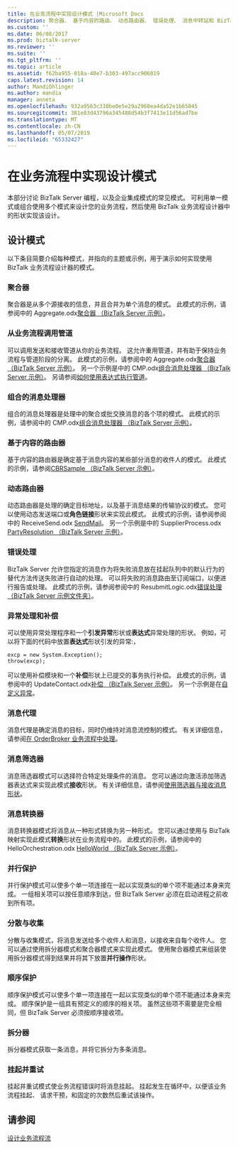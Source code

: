 ```yaml
---
title: 在业务流程中实现设计模式 |Microsoft Docs
description: 聚合器、 基于内容的路由、 动态路由器、 错误处理、 消息中转站和 BizTalk Server 中的多个设计模式
ms.custom: ''
ms.date: 06/08/2017
ms.prod: biztalk-server
ms.reviewer: ''
ms.suite: ''
ms.tgt_pltfrm: ''
ms.topic: article
ms.assetid: f62ba955-018a-40e7-b303-497acc906019
caps.latest.revision: 14
author: MandiOhlinger
ms.author: mandia
manager: anneta
ms.openlocfilehash: 932a9563c338be0e5e29a2968ea4da52e1b65045
ms.sourcegitcommit: 381e83d43796a345488d54b3f7413e11d56ad7be
ms.translationtype: MT
ms.contentlocale: zh-CN
ms.lasthandoff: 05/07/2019
ms.locfileid: "65332427"
---
```

# <a name="implement-design-patterns-in-orchestrations"></a>在业务流程中实现设计模式
本部分讨论 BizTalk Server 编程，以及企业集成模式的常见模式。 可利用单一模式或组合使用多个模式来设计您的业务流程，然后使用 BizTalk 业务流程设计器中的形状实现该设计。  
  
## <a name="design-patterns"></a>设计模式  
 以下条目简要介绍每种模式，并指向的主题或示例，用于演示如何实现使用 BizTalk 业务流程设计器的模式。  
  
### <a name="aggregator"></a>聚合器  
 聚合器是从多个源接收的信息，并且合并为单个消息的模式。 此模式的示例，请参阅中的 Aggregate.odx[聚合器 （BizTalk Server 示例）](../core/aggregator-biztalk-server-sample.md)。  
  
### <a name="calling-pipelines-from-an-orchestration"></a>从业务流程调用管道  
 可以调用发送和接收管道从你的业务流程。 这允许重用管道，并有助于保持业务流程与管道阶段的分离。 此模式的示例，请参阅中的 Aggregate.odx[聚合器 （BizTalk Server 示例）](../core/aggregator-biztalk-server-sample.md)。 另一个示例是中的 CMP.odx[组合消息处理器 （BizTalk Server 示例）](../core/composed-message-processor-biztalk-server-sample.md)。 另请参阅[如何使用表达式执行管道](../core/how-to-use-expressions-to-execute-pipelines.md)。  
  
### <a name="composed-message-processor"></a>组合的消息处理器  
 组合的消息处理器是处理中的聚合或批交换消息的各个项的模式。 此模式的示例，请参阅中的 CMP.odx[组合消息处理器 （BizTalk Server 示例）](../core/composed-message-processor-biztalk-server-sample.md)。  
  
### <a name="content-based-router"></a>基于内容的路由器  
 基于内容的路由器是确定基于消息内容的某些部分消息的收件人的模式。 此模式的示例，请参阅[CBRSample （BizTalk Server 示例）](../core/cbrsample-biztalk-server-sample.md)。  
  
### <a name="dynamic-router"></a>动态路由器  
 动态路由器是处理的确定目标地址，以及基于消息结果的传输协议的模式。 您可以使用动态发送端口或**角色链接**形状来实现此模式。 此模式的示例，请参阅参阅中的 ReceiveSend.odx [SendMail](../core/sendmail.md)。 另一个示例是中的 SupplierProcess.odx [PartyResolution （BizTalk Server 示例）](../core/partyresolution-biztalk-server-sample.md)。  
  
### <a name="error-handling"></a>错误处理  
 BizTalk Server 允许您指定的消息作为将失败消息放在挂起队列中的默认行为的替代方法传送失败进行自动的处理。 可以将失败的消息路由至订阅端口，以便进行报告或处理。 此模式的示例，请参阅参阅中的 ResubmitLogic.odx[错误处理 （BizTalk Server 示例文件夹）](../core/error-handling-biztalk-server-samples-folder.md)。  
  
### <a name="exception-handling-and-compensation"></a>异常处理和补偿  
 可以使用异常处理程序和一个**引发异常**形状或**表达式**异常处理的形状。 例如，可以将下面的代码中放置**表达式**形状引发的异常:，  
  
```  
excp = new System.Exception();  
throw(excp);  
```  
  
 可以使用补偿模块和一个**补偿**形状上已提交的事务执行补偿。 此模式的示例，请参阅中的 UpdateContact.odx[补偿 （BizTalk Server 示例）](../core/compensation-biztalk-server-sample.md)。 另一个示例是在[自定义异常](../core/custom-exceptions.md)。  
  
### <a name="message-broker"></a>消息代理  
 消息代理是确定消息的目标，同时仍维持对消息流控制的模式。 有关详细信息，请参阅[在 OrderBroker 业务流程中处理](../core/processing-in-the-orderbroker-orchestration.md)。  
  
### <a name="message-filter"></a>消息筛选器  
 消息筛选器模式可以选择符合特定处理条件的消息。 您可以通过向激活添加筛选器表达式来实现此模式**接收**形状。 有关详细信息，请参阅[使用筛选器与接收消息形状](../core/using-filters-with-the-receive-message-shape.md)。  
  
### <a name="message-translator"></a>消息转换器  
 消息转换器模式将消息从一种形式转换为另一种形式。 您可以通过使用与 BizTalk 映射实现此模式**转换**形状在业务流程中的。 此模式的示例，请参阅中的 HelloOrchestration.odx [HelloWorld （BizTalk Server 示例）](../core/helloworld-biztalk-server-sample.md)。  
  
### <a name="parallel-convoy"></a>并行保护  
 并行保护模式可以使多个单一项连接在一起以实现类似的单个项不能通过本身来完成。 一组相关项可以按任意顺序到达，但 BizTalk Server 必须在启动进程之前收到所有项。 
  
### <a name="scatter-and-gather"></a>分散与收集  
 分散与收集模式，将消息发送给多个收件人和消息，以接收来自每个收件人。 您可以通过使用拆分器模式和聚合器模式来实现此模式。 使用聚合器模式来组装使用拆分器模式得到结果并将其下放置**并行操作**形状。 
  
### <a name="sequential-convoy"></a>顺序保护  
 顺序保护模式可以使多个单一项连接在一起以实现类似的单个项不能通过本身来完成。 顺序保护是一组具有预定义的顺序的相关项。 虽然这些项不需要是完全相同，但 BizTalk Server 必须按顺序接收项。 
  
### <a name="splitter"></a>拆分器  
 拆分器模式获取一条消息，并将它拆分为多条消息。  
  
### <a name="suspend-with-retry"></a>挂起并重试  
 挂起并重试模式使业务流程错误时将消息挂起。 挂起发生在循环中，以便该业务流程挂起、 请求干预，和固定的次数然后重试该操作。  
  
## <a name="see-also"></a>请参阅  
 [设计业务流程流](../core/designing-orchestration-flow.md)